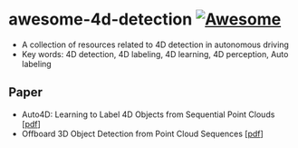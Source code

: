 # awesome-4d-detection [![Awesome](https://cdn.rawgit.com/sindresorhus/awesome/d7305f38d29fed78fa85652e3a63e154dd8e8829/media/badge.svg)](https://github.com/Fungungun/awesome-4d-detection)

* A collection of resources related to 4D detection in autonomous driving
* Key words: 4D detection, 4D labeling, 4D learning, 4D perception, Auto labeling


## Paper

* Auto4D: Learning to Label 4D Objects from Sequential Point Clouds \[[pdf](https://arxiv.org/pdf/2101.06586.pdf)\]
* Offboard 3D Object Detection from Point Cloud Sequences \[[pdf](https://arxiv.org/pdf/2103.05073.pdf)\]

